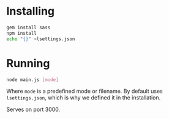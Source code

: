 # Installing

```bash
gem install sass
npm install
echo "{}" >lsettings.json
```

# Running

```bash
node main.js [mode]
```

Where `mode` is a predefined mode or filename.  By default uses
`lsettings.json`, which is why we defined it in the installation.

Serves on port 3000.
